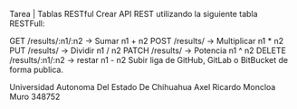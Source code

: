 Tarea | Tablas RESTful
Crear API REST utilizando la siguiente tabla RESTFull:

GET /results/:n1/:n2 -> Sumar n1 + n2
POST /results/ -> Multiplicar n1 * n2
PUT /results/ -> Dividir n1 / n2
PATCH /results/ -> Potencia n1 ^ n2
DELETE /results/:n1/:n2 -> restar n1 - n2
Subir liga de GitHub, GitLab o BitBucket de forma publica.

Universidad Autonoma Del Estado De Chihuahua
Axel Ricardo Moncloa Muro
348752
